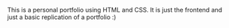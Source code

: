 This is a personal portfolio using HTML and CSS. It is just the frontend and just a basic replication of a portfolio :)
